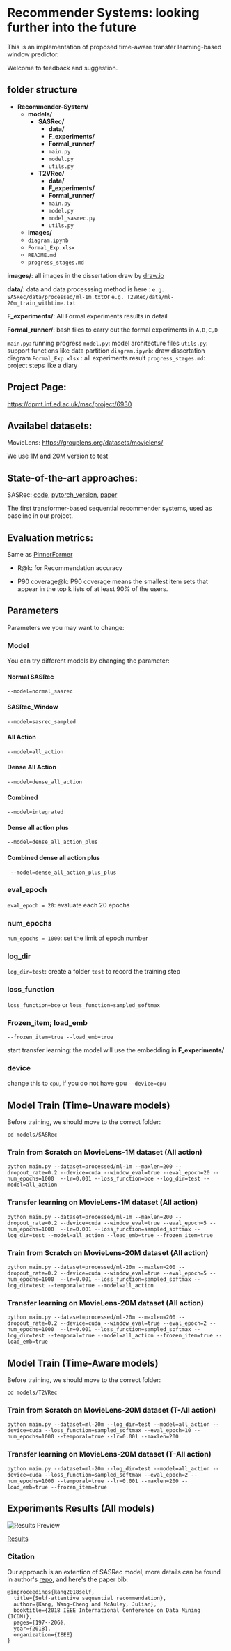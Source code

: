 # Recommender Systems: looking further into the future
This is an implementation of proposed time-aware transfer learning-based window predictor.

Welcome to feedback and suggestion.

## folder structure

- **Recommender-System/**
  - **models/**
    - **SASRec/**
      - **data/**
      - **F_experiments/**
      - **Formal_runner/**
      - `main.py`
      - `model.py`
      - `utils.py`
    - **T2VRec/**
      - **data/**
      - **F_experiments/**
      - **Formal_runner/**
      - `main.py`
      - `model.py`
      - `model_sasrec.py`
      - `utils.py`
  - **images/**
  - `diagram.ipynb`
  - `Formal_Exp.xlsx`
  - `README.md`
  - `progress_stages.md`

**images/**: all images in the dissertation draw by [draw.io](draw.io)

**data/**: data and data processsing method is here : `e.g. SASRec/data/processed/ml-1m.txt`or `e.g. T2VRec/data/ml-20m_train_withtime.txt`

**F_experiments/**: All Formal experiments results  in detail

**Formal_runner/**: bash files to carry out the formal experiments in `A,B,C,D`

`main.py`: running progress
`model.py`: model architecture files
`utils.py`: support functions like data partition
`diagram.ipynb`: draw dissertation diagram
`Formal_Exp.xlsx` : all experiments result
`progress_stages.md`: project steps like a diary

## Project Page:
https://dpmt.inf.ed.ac.uk/msc/project/6930



## Availabel datasets:

MovieLens:
https://grouplens.org/datasets/movielens/

We use 1M and 20M version to test 



## State-of-the-art approaches:
SASRec: [code](https://github.com/kang205/SASRec), [pytorch_version](https://github.com/pmixer/SASRec.pytorch),  [paper](https://arxiv.org/abs/1808.09781)

The first transformer-based sequential recommender systems, used as baseline in our project.



## Evaluation metrics:

Same as [PinnerFormer](https://arxiv.org/abs/2205.04507)

* R@k: for Recommendation accuracy

* P90 coverage@k: P90 coverage means the smallest item sets that appear in the top k lists of at least 90% of the users.

  

## Parameters
Parameters we you may want to change:

### Model

You can try different models by changing the parameter:

#### Normal SASRec
`
--model=normal_sasrec
`

#### SASRec_Window
`
--model=sasrec_sampled
`
#### All Action
`
--model=all_action
`

#### Dense All Action
`
--model=dense_all_action
`


#### Combined

`--model=integrated`

#### Dense all action plus
`
--model=dense_all_action_plus
`

#### Combined dense all action plus
`
--model=dense_all_action_plus_plus`

### eval_epoch

`eval_epoch = 20`: evaluate each 20 epochs

### num_epochs

`num_epochs = 1000`:  set the limit of epoch number

### log_dir

`log_dir=test`:  create a folder `test` to record the training step

### loss_function
`loss_function=bce`
or
`loss_function=sampled_softmax`



### Frozen_item; load_emb

`--frozen_item=true --load_emb=true`

start transfer learning: the model will use the embedding in **F_experiments/**

### device
change this to `cpu`, if you do not have gpu
`--device=cpu`



## Model Train (Time-Unaware models)

Before training, we should move to the correct folder:

```
cd models/SASRec
```

### Train from Scratch on MovieLens-1M dataset (All action)

```
python main.py --dataset=processed/ml-1m --maxlen=200 --dropout_rate=0.2 --device=cuda --window_eval=true --eval_epoch=20 --num_epochs=1000  --lr=0.001 --loss_function=bce --log_dir=test --model=all_action
```



### Transfer learning  on MovieLens-1M dataset (All action)

```
python main.py --dataset=processed/ml-1m --maxlen=200 --dropout_rate=0.2 --device=cuda --window_eval=true --eval_epoch=5 --num_epochs=1000  --lr=0.001 --loss_function=sampled_softmax --log_dir=test --model=all_action --load_emb=true --frozen_item=true
```



### Train from Scratch on MovieLens-20M dataset (All action)

```
python main.py --dataset=processed/ml-20m --maxlen=200 --dropout_rate=0.2 --device=cuda --window_eval=true --eval_epoch=5 --num_epochs=1000  --lr=0.001 --loss_function=sampled_softmax --log_dir=test --temporal=true --model=all_action
```



### Transfer learning  on MovieLens-20M dataset (All action)

```
python main.py --dataset=processed/ml-20m --maxlen=200 --dropout_rate=0.2 --device=cuda --window_eval=true --eval_epoch=2 --num_epochs=1000  --lr=0.001 --loss_function=sampled_softmax --log_dir=test --temporal=true --model=all_action --frozen_item=true --load_emb=true
```





## Model Train (Time-Aware models)

Before training, we should move to the correct folder:

```
cd models/T2VRec
```
### Train from Scratch on MovieLens-20M dataset (T-All action)

```
python main.py --dataset=ml-20m --log_dir=test --model=all_action --device=cuda --loss_function=sampled_softmax --eval_epoch=10 --num_epochs=1000 --temporal=true --lr=0.001 --maxlen=200
```

### Transfer learning  on MovieLens-20M dataset (T-All action)

```
python main.py --dataset=ml-20m --log_dir=test --model=all_action --device=cuda --loss_function=sampled_softmax --eval_epoch=2 --num_epochs=1000 --temporal=true --lr=0.001 --maxlen=200 --load_emb=true --frozen_item=true
```



## Experiments Results (All models)

![Results Preview](images/data_preview.png)

[Results](Formal_Exp.xlsx)





### Citation

Our approach is an extention of SASRec model, more details can be found in author's [repo](https://github.com/kang205/SASRec), and here's the paper bib:

```
@inproceedings{kang2018self,
  title={Self-attentive sequential recommendation},
  author={Kang, Wang-Cheng and McAuley, Julian},
  booktitle={2018 IEEE International Conference on Data Mining (ICDM)},
  pages={197--206},
  year={2018},
  organization={IEEE}
}
```

